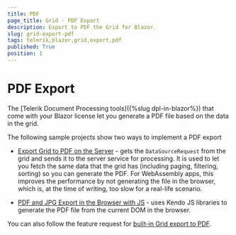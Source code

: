 ```yaml
---
title: PDF
page_title: Grid - PDF Export
description: Export to PDF the Grid for Blazor.
slug: grid-export-pdf
tags: telerik,blazor,grid,export,pdf
published: True
position: 1
---
```


# PDF Export

The [Telerik Document Processing tools]({%slug dpl-in-blazor%}) that come with your Blazor license let you generate a PDF file based on the data in the grid.

The following sample projects show two ways to implement a PDF export

* <a href="https://github.com/telerik/blazor-ui/tree/master/grid/pdf-export-server" target="_blank">Export Grid to PDF on the Server</a> - gets the `DataSourceRequest` from the grid and sends it to the server service for processing. It is used to let you fetch the same data that the grid has (including paging, filtering, sorting) so you can generate the PDF. For WebAssembly apps, this improves the performance by not generating the file in the browser, which is, at the time of writing, too slow for a real-life scenario.

* <a href="https://github.com/telerik/blazor-ui/tree/master/common/pdf-jpg-export-js" target="_blank">PDF and JPG Export in the Browser with JS</a> - uses Kendo JS libraries to generate the PDF file from the current DOM in the browser.


You can also follow the feature request for <a href="https://feedback.telerik.com/blazor/1434269-export-grid-to-pdf" target="_blank">built-in Grid export to PDF</a>.
